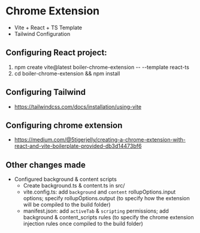 # Chrome Extension

- Vite + React + TS Template
- Tailwind Configuration

## Configuring React project:

1. npm create vite@latest boiler-chrome-extension -- --template react-ts
2. cd boiler-chrome-extension && npm install

## Configuring Tailwind

- https://tailwindcss.com/docs/installation/using-vite

## Configuring chrome extension

- https://medium.com/@5tigerjelly/creating-a-chrome-extension-with-react-and-vite-boilerplate-provided-db3d14473bf6

## Other changes made

- Configured background & content scripts
  - Create background.ts & content.ts in src/
  - vite.config.ts: add `background` and `content` rollupOptions.input options; specify rollupOptions.output (to specify how the extension will be compiled to the build folder)
  - manifest.json: add `activeTab` & `scripting` permissions; add background & content_scripts rules (to specify the chrome extension injection rules once compiled to the build folder)